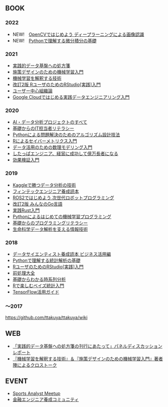 ## BOOK

### 2022

- NEW!　[OpenCVではじめよう ディープラーニングによる画像認識](https://gihyo.jp/book/2022/978-4-297-12775-6)
- NEW!　[Pythonで理解する微分積分の基礎](https://gihyo.jp/book/2022/978-4-297-12779-4)

### 2021

- [実践的データ基盤への処方箋](https://gihyo.jp/book/2021/978-4-297-12445-8)
- [施策デザインのための機械学習入門](https://gihyo.jp/book/2021/978-4-297-12224-9)
- [機械学習を解釈する技術](https://gihyo.jp/book/2021/978-4-297-12226-3)
- [改訂2版 RユーザのためのRStudio[実践]入門](https://gihyo.jp/book/2021/978-4-297-12170-9)
- [ユーザー中心組織論](https://gihyo.jp/book/2021/978-4-297-11997-3)
- [Google Cloudではじめる実践データエンジニアリング入門](https://gihyo.jp/book/2021/978-4-297-11948-5)

### 2020

- [AI・データ分析プロジェクトのすべて](https://gihyo.jp/book/2021/978-4-297-11758-0)
- [基礎からのIT担当者リテラシー](https://gihyo.jp/book/2020/978-4-297-11720-7)
- [Pythonによる問題解決のためのアルゴリズム設計技法](https://gihyo.jp/book/2020/978-4-297-11686-6)
- [Rによるセイバーメトリクス入門](https://gihyo.jp/book/2020/978-4-297-11684-2)
- [データ活用のための数理モデリング入門](https://gihyo.jp/book/2020/978-4-297-11341-4)
- [したっぱエンジニア、経営に成功して億万長者になる](https://gihyo.jp/book/2020/978-4-297-11119-9)
- [効果検証入門](https://oshigoto.gihyo.co.jp/service/product/8541)

### 2019

- [Kaggleで勝つデータ分析の技術](https://gihyo.jp/book/2019/978-4-297-10843-4)
- [フィンテックエンジニア養成読本](https://gihyo.jp/book/2019/978-4-297-10866-3)
- [ROS2ではじめよう 次世代ロボットプログラミング](https://gihyo.jp/book/2019/978-4-297-10742-0)
- [改訂2版 みんなのGo言語](https://gihyo.jp/book/2019/978-4-297-10727-7)
- [実践Rust入門](https://gihyo.jp/book/2019/978-4-297-10559-4)
- [Pythonによるはじめての機械学習プログラミング](https://gihyo.jp/book/2019/978-4-297-10525-9)
- [基礎からのプログラミングリテラシー](https://gihyo.jp/book/2019/978-4-297-10514-3)
- [生命科学データ解析を支える情報技術](https://gihyo.jp/book/2019/978-4-297-10319-4)

### 2018

- [データサイエンティスト養成読本 ビジネス活用編](https://oshigoto.gihyo.co.jp/service/product/8432)
- [Pythonで理解する統計解析の基礎](https://gihyo.jp/book/2018/978-4-297-10049-0)
- [RユーザのためのRStudio[実践]入門](https://gihyo.jp/book/2018/978-4-7741-9853-8)
- [前処理大全](https://gihyo.jp/book/2018/978-4-7741-9647-3)
- [基礎からわかる時系列分析](https://gihyo.jp/book/2018/978-4-7741-9646-6)
- [Rで楽しむベイズ統計入門](https://gihyo.jp/book/2018/978-4-7741-9503-2)
- [TensorFlow活用ガイド](https://gihyo.jp/book/2018/978-4-7741-9504-9)

### 〜2017

https://github.com/ttakuya/ttakuya/wiki

## WEB

- [「実践的データ基盤への処方箋の刊行にあたって」パネルディスカッションレポート](https://gihyo.jp/news/report/2022/02/0101)
- [『機械学習を解釈する技術』＆『施策デザインのための機械学習入門』著者陣によるクロストーク](https://gihyo.jp/news/interview/01/ml_engineer)

## EVENT

- [Sports Analyst Meetup](https://spoana.connpass.com/)
- [金融エンジニア養成コミュニティ](https://fintech-engineer.connpass.com/)
